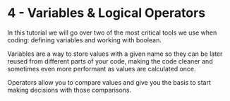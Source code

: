 # 4 - Variables & Logical Operators

In this tutorial we will go over two of the most critical tools we use when coding: defining variables and working with boolean.

Variables are a way to store values with a given name so they can be later reused from different parts of your code, making the code cleaner and sometimes even more performant as values are calculated once.

Operators allow you to compare values and give you the basis to start making decisions with those comparisons.
